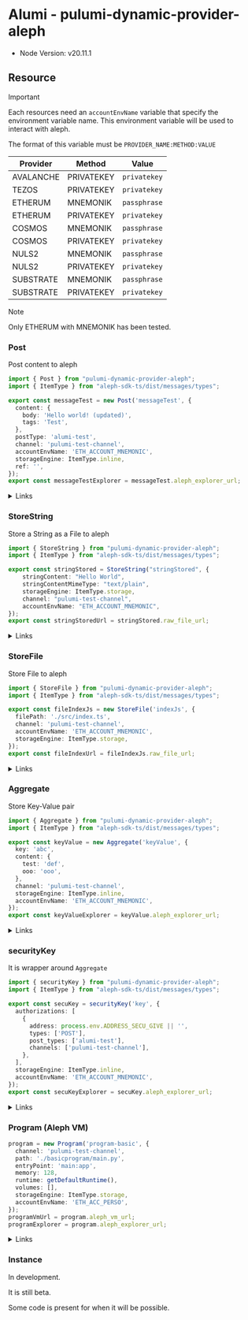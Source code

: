# Alumi - pulumi-dynamic-provider-aleph

- Node Version: v20.11.1

## Resource

> [!IMPORTANT]
> Each resources need an `accountEnvName` variable that specify the environment variable name.
> This environment variable will be used to interact with aleph.

The format of this variable must be `PROVIDER_NAME:METHOD:VALUE`

| Provider  | Method     | Value        |
| --------- | ---------- | ------------ |
| AVALANCHE | PRIVATEKEY | `privatekey` |
| TEZOS     | PRIVATEKEY | `privatekey` |
| ETHERUM   | MNEMONIK   | `passphrase` |
| ETHERUM   | PRIVATEKEY | `privatekey` |
| COSMOS    | MNEMONIK   | `passphrase` |
| COSMOS    | PRIVATEKEY | `privatekey` |
| NULS2     | MNEMONIK   | `passphrase` |
| NULS2     | PRIVATEKEY | `privatekey` |
| SUBSTRATE | MNEMONIK   | `passphrase` |
| SUBSTRATE | PRIVATEKEY | `privatekey` |

> [!NOTE]
> Only ETHERUM with MNEMONIK has been tested.

### Post

Post content to aleph

```ts
import { Post } from "pulumi-dynamic-provider-aleph";
import { ItemType } from "aleph-sdk-ts/dist/messages/types";

export const messageTest = new Post('messageTest', {
  content: {
    body: 'Hello world! (updated)',
    tags: 'Test',
  },
  postType: 'alumi-test',
  channel: 'pulumi-test-channel',
  accountEnvName: 'ETH_ACCOUNT_MNEMONIC',
  storageEngine: ItemType.inline,
  ref: '',
});
export const messageTestExplorer = messageTest.aleph_explorer_url;
```

<details>
<summary>Links</summary>

- [@aleph-sdk/message/src/post](https://github.com/aleph-im/aleph-sdk-ts/tree/main/packages/message/src/post)
- [@aleph-sdk/client/src/authenticatedHttpClient](https://github.com/aleph-im/aleph-sdk-ts/blob/main/packages/client/src/authenticatedHttpClient.ts)

</details>

### StoreString

Store a String as a File to aleph

```ts
import { StoreString } from "pulumi-dynamic-provider-aleph";
import { ItemType } from "aleph-sdk-ts/dist/messages/types";

export const stringStored = StoreString("stringStored", {
    stringContent: "Hello World",
    stringContentMimeType: "text/plain",
    storageEngine: ItemType.storage,
    channel: "pulumi-test-channel",
    accountEnvName: "ETH_ACCOUNT_MNEMONIC",
});
export const stringStoredUrl = stringStored.raw_file_url;
```

<details>
<summary>Links</summary>

- [@aleph-sdk/message/src/store](https://github.com/aleph-im/aleph-sdk-ts/tree/main/packages/message/src/store)
- [@aleph-sdk/client/src/authenticatedHttpClient](https://github.com/aleph-im/aleph-sdk-ts/blob/main/packages/client/src/authenticatedHttpClient.ts)

</details>

### StoreFile

Store File to aleph

```ts
import { StoreFile } from "pulumi-dynamic-provider-aleph";
import { ItemType } from "aleph-sdk-ts/dist/messages/types";

export const fileIndexJs = new StoreFile('indexJs', {
  filePath: './src/index.ts',
  channel: 'pulumi-test-channel',
  accountEnvName: 'ETH_ACCOUNT_MNEMONIC',
  storageEngine: ItemType.storage,
});
export const fileIndexUrl = fileIndexJs.raw_file_url;
```

<details>
<summary>Links</summary>

- [@aleph-sdk/message/src/store](https://github.com/aleph-im/aleph-sdk-ts/tree/main/packages/message/src/store)
- [@aleph-sdk/client/src/authenticatedHttpClient](https://github.com/aleph-im/aleph-sdk-ts/blob/main/packages/client/src/authenticatedHttpClient.ts)

</details>

### Aggregate

Store Key-Value pair

```ts
import { Aggregate } from "pulumi-dynamic-provider-aleph";
import { ItemType } from "aleph-sdk-ts/dist/messages/types";

export const keyValue = new Aggregate('keyValue', {
  key: 'abc',
  content: {
    test: 'def',
    ooo: 'ooo',
  },
  channel: 'pulumi-test-channel',
  storageEngine: ItemType.inline,
  accountEnvName: 'ETH_ACCOUNT_MNEMONIC',
});
export const keyValueExplorer = keyValue.aleph_explorer_url;
```

<details>
<summary>Links</summary>

- [@aleph-sdk/message/src/aggregate](https://github.com/aleph-im/aleph-sdk-ts/tree/main/packages/message/src/aggregate)
- [@aleph-sdk/client/src/authenticatedHttpClient](https://github.com/aleph-im/aleph-sdk-ts/blob/main/packages/client/src/authenticatedHttpClient.ts)

</details>

### securityKey

It is wrapper around `Aggregate`

```ts
import { securityKey } from "pulumi-dynamic-provider-aleph";
import { ItemType } from "aleph-sdk-ts/dist/messages/types";

export const secuKey = securityKey('key', {
  authorizations: [
    {
      address: process.env.ADDRESS_SECU_GIVE || '',
      types: ['POST'],
      post_types: ['alumi-test'],
      channels: ['pulumi-test-channel'],
    },
  ],
  storageEngine: ItemType.inline,
  accountEnvName: 'ETH_ACCOUNT_MNEMONIC',
});
export const secuKeyExplorer = secuKey.aleph_explorer_url;
```

<details>
<summary>Links</summary>

See also links from Aggregate.

</details>

### Program (Aleph VM)

```ts
program = new Program('program-basic', {
  channel: 'pulumi-test-channel',
  path: './basicprogram/main.py',
  entryPoint: 'main:app',
  memory: 128,
  runtime: getDefaultRuntime(),
  volumes: [],
  storageEngine: ItemType.storage,
  accountEnvName: 'ETH_ACC_PERSO',
});
programVmUrl = program.aleph_vm_url;
programExplorer = program.aleph_explorer_url;
```

<details>
<summary>Links</summary>

- [@aleph-sdk/message/src/program](https://github.com/aleph-im/aleph-sdk-ts/tree/main/packages/message/src/program)
- [@aleph-sdk/client/src/authenticatedHttpClient](https://github.com/aleph-im/aleph-sdk-ts/blob/main/packages/client/src/authenticatedHttpClient.ts)

</details>

### Instance

In development.

It is still beta.

Some code is present for when it will be possible.
